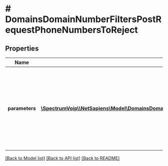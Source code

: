 # # DomainsDomainNumberFiltersPostRequestPhoneNumbersToReject

## Properties

Name | Type | Description | Notes
------------ | ------------- | ------------- | -------------
**parameters** | [**\SpectrumVoip\\\\NetSapiens\Model\DomainsDomainUsersUserAnswerrulesPostRequestSimultaneousRingParametersInner[]**](DomainsDomainUsersUserAnswerrulesPostRequestSimultaneousRingParametersInner.md) | This field will provide the values needed to configure the parent feature. These values could be multiple strings or numbers. |

[[Back to Model list]](../../README.md#models) [[Back to API list]](../../README.md#endpoints) [[Back to README]](../../README.md)
